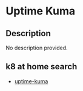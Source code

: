# Uptime Kuma

## Description

No description provided.

## k8 at home search

- [uptime-kuma](https://nanne.dev/k8s-at-home-search/#/uptime-kuma)
